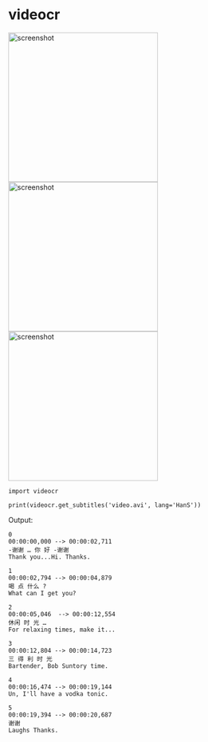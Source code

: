 # videocr

<img width="300" alt="screenshot" src="https://user-images.githubusercontent.com/10210967/56873658-3b76dd00-6a34-11e9-95c6-cd6edc721f58.png">

<img width="300" alt="screenshot" src="https://user-images.githubusercontent.com/10210967/56873659-3b76dd00-6a34-11e9-97aa-2c3e96fe3a97.png">

<img width="300" alt="screenshot" src="https://user-images.githubusercontent.com/10210967/56873660-3b76dd00-6a34-11e9-90dc-20cd9613ebb1.png">

```
import videocr

print(videocr.get_subtitles('video.avi', lang='HanS'))

```

Output:

``` 
0
00:00:00,000 --> 00:00:02,711
-谢谢 … 你 好 -谢谢
Thank you...Hi. Thanks.

1
00:00:02,794 --> 00:00:04,879
喝 点 什么 ?
What can I get you?

2
00:00:05,046  --> 00:00:12,554
休闲 时 光 …
For relaxing times, make it...

3
00:00:12,804 --> 00:00:14,723
三 得 利 时 光
Bartender, Bob Suntory time.

4
00:00:16,474 --> 00:00:19,144
Un, I'll have a vodka tonic.

5
00:00:19,394 --> 00:00:20,687
谢谢
Laughs Thanks.

```
